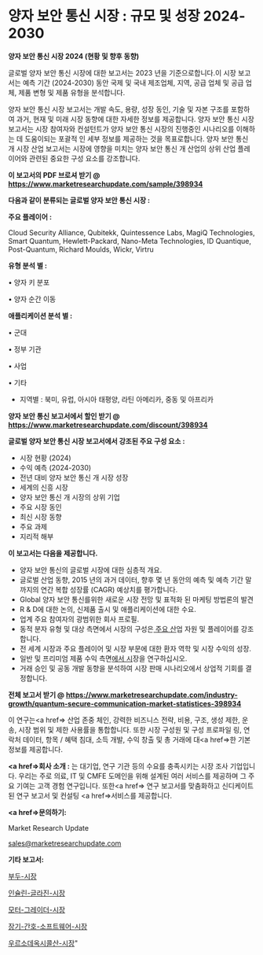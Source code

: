 # 양자 보안 통신 시장 : 규모 및 성장 2024-2030

<strong>양자 보안 통신 시장 2024 (현황 및 향후 동향)</strong>

글로벌 양자 보안 통신 시장에 대한 보고서는 2023 년을 기준으로합니다.이 시장 보고서는 예측 기간 (2024-2030) 동안 국제 및 국내 제조업체, 지역, 공급 업체 및 공급 업체, 제품 변형 및 제품 유형을 분석합니다.

양자 보안 통신 시장 보고서는 개발 속도, 용량, 성장 동인, 기술 및 자본 구조를 포함하여 과거, 현재 및 미래 시장 동향에 대한 자세한 정보를 제공합니다. 양자 보안 통신 시장 보고서는 시장 참여자와 컨설턴트가 양자 보안 통신 시장의 진행중인 시나리오를 이해하는 데 도움이되는 포괄적 인 세부 정보를 제공하는 것을 목표로합니다. 양자 보안 통신 개 시장 산업 보고서는 시장에 영향을 미치는 양자 보안 통신 개 산업의 상위 산업 플레이어와 관련된 중요한 구성 요소를 강조합니다.



<strong>이 보고서의 PDF 브로셔 받기 @ <a href=https://www.marketresearchupdate.com/sample/398934>https://www.marketresearchupdate.com/sample/398934</a></strong>



<strong>다음과 같이 분류되는 글로벌 양자 보안 통신 시장 :</strong>



<strong>주요 플레이어 :</strong>

Cloud Security Alliance, Qubitekk, Quintessence Labs, MagiQ Technologies, Smart Quantum, Hewlett-Packard, Nano-Meta Technologies, ID Quantique, Post-Quantum, Richard Moulds, Wickr, Virtru



<strong>유형 분석 별 :</strong>

• 양자 키 분포

• 양자 순간 이동



<strong>애플리케이션 분석 별 :</strong>

• 군대

• 정부 기관

• 사업

• 기타

<ul>
  <li>지역별 : 북미, 유럽, 아시아 태평양, 라틴 아메리카, 중동 및 아프리카</li>
</ul>


<strong>양자 보안 통신 보고서에서 할인 받기 @ <a href=https://www.marketresearchupdate.com/discount/398934>https://www.marketresearchupdate.com/discount/398934</a></strong>



<strong>글로벌 양자 보안 통신 시장 보고서에서 강조된 주요 구성 요소 :</strong>
<ul>
  <li>시장 현황 (2024)</li>
  <li>수익 예측 (2024-2030)</li>
  <li>전년 대비 양자 보안 통신 개 시장 성장</li>
  <li>세계의 신흥 시장</li>
  <li>양자 보안 통신 개 시장의 상위 기업</li>
  <li>주요 시장 동인</li>
  <li>최신 시장 동향</li>
  <li>주요 과제</li>
  <li>지리적 해부</li>
</ul>


<strong>이 보고서는 다음을 제공합니다.</strong>
<ul>
  <li>양자 보안 통신의 글로벌 시장에 대한 심층적 개요.</li>
  <li>글로벌 산업 동향, 2015 년의 과거 데이터, 향후 몇 년 동안의 예측 및 예측 기간 말까지의 연간 복합 성장률 (CAGR) 예상치를 평가합니다.</li>
  <li>Global 양자 보안 통신를위한 새로운 시장 전망 및 표적화 된 마케팅 방법론의 발견</li>
  <li>R &amp; D에 대한 논의, 신제품 출시 및 애플리케이션에 대한 수요.</li>
  <li>업계 주요 참여자의 광범위한 회사 프로필.</li>
  <li>동적 분자 유형 및 대상 측면에서 시장의 구성은<a href=> 주요 산</a>업 자원 및 플레이어를 강조합니다.</li>
  <li>전 세계 시장과 주요 플레이어 및 시장 부문에 대한 환자 역학 및 시장 수익의 성장.</li>
  <li>일반 및 프리미엄 제품 수익 측면<a href=>에서 시</a>장을 연구하십시오.</li>
  <li>거래 승인 및 공동 개발 동향을 분석하여 시장 판매 시나리오에서 상업적 기회를 결정합니다.</li>
</ul>



<strong>전체 보고서 받기 @ <a href=https://www.marketresearchupdate.com/industry-growth/quantum-secure-communication-market-statistices-398934>https://www.marketresearchupdate.com/industry-growth/quantum-secure-communication-market-statistices-398934</a></strong>

이 연구는<a href=> 산업 존중</a> 체인, 강력한 비즈니스 전략, 비용, 구조, 생성 제한, 운송, 시장 범위 및 제한 사용률을 통합합니다. 또한 시장 구성원 및 구성 프로파일 링, 연락처 데이터, 항목 / 혜택 침대, 소득 개발, 수익 창출 및 총 거래에 대<a href=>한 기본 </a>정보를 제공합니다.



<strong><a href=>회사 소</a>개 :</strong>
는 대기업, 연구 기관 등의 수요를 충족시키는 시장 조사 기업입니다. 우리는 주로 의료, IT 및 CMFE 도메인을 위해 설계된 여러 서비스를 제공하며 그 주요 기여는 고객 경험 연구입니다. 또한<a href=> 연구 보</a>고서를 맞춤화하고 신디케이트 된 연구 보고서 및 컨설팅 <a href=>서비스</a>를 제공합니다.



<strong><a href=>문의하기:</a></strong>

Market Research Update

sales@marketresearchupdate.com



<strong>기타 보고서:</strong>

<a href=https://www.linkedin.com/pulse/부두-시장-세분화-연구-및-목표-고객2029년-isdailynews/>부두-시장</a>

<a href=https://www.linkedin.com/pulse/인슐린-글라진-시장-동향-및-성장-전망-survey-savvy-insights-360-analysis-70xcf/>인슐린-글라진-시장</a>

<a href=https://www.linkedin.com/pulse/모터-그레이더-시장-경쟁-분석-및-성장-잠재력-2029-isdailynews-yhqlf/>모터-그레이더-시장</a>

<a href=https://www.linkedin.com/pulse/장기-간호-소프트웨어-시장-현재-및-미래-성장-2030-consumer-connection-compendium-ana-kzlif/>장기-간호-소프트웨어-시장</a>

<a href=https://www.linkedin.com/pulse/우르소데옥시콜산-시장-규모-및-성장-2023-analytics-avenue-adventures-24-ana-sxy5f/>우르소데옥시콜산-시장</a>"
